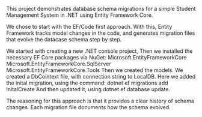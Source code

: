 This project demonstrates database schema migrations for a simple Student Management System in .NET using Entity Framework Core.

We chose to start with the EF/Code first approach. With this, Entity Framework tracks model changes in the code, and generates migration files that evolve the datacase schema step by step.

We started with creating a new .NET console project,
Then we installed the necessary EF Core packages via NuGet:
Microsoft.EntityFrameworkCore
Microsoft.EntityFrameworkCore.SqlServer
Microsoft.EntityFrameworkCore.Tools
Then we created the models.
We created a DbCointext file, with connection string to LocalDB.
Here we added the inital migration, using the command:
dotnet ef migrations add InitalCreate
And then updated it, using 
dotnet ef database update.

The reasoning for this approach is that it provides a clear history of schema changes. Each migration file documents how the schema evolved.

